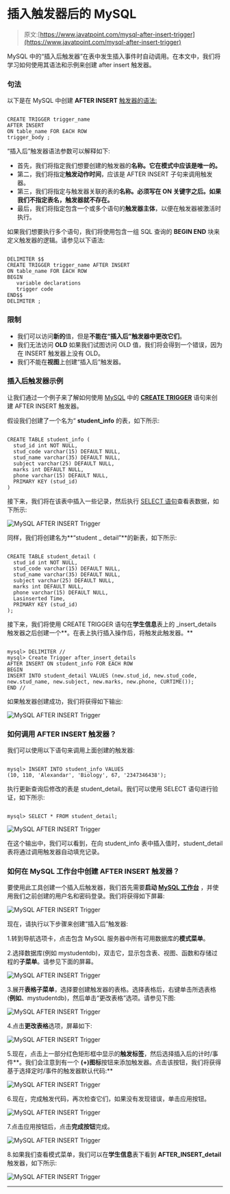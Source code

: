 # 插入触发器后的 MySQL

> 原文:[https://www.javatpoint.com/mysql-after-insert-trigger](https://www.javatpoint.com/mysql-after-insert-trigger)

MySQL 中的“插入后触发器”在表中发生插入事件时自动调用。在本文中，我们将学习如何使用其语法和示例来创建 after insert 触发器。

### 句法

以下是在 MySQL 中创建 **AFTER INSERT** [触发器的语法:](mysql-trigger)

```

CREATE TRIGGER trigger_name 
AFTER INSERT
ON table_name FOR EACH ROW
trigger_body ;

```

“插入后”触发器语法参数可以解释如下:

*   首先，我们将指定我们想要创建的触发器的**名称。它在模式中应该是唯一的。**
*   第二，我们将指定**触发动作时间**，应该是 AFTER INSERT 子句来调用触发器。
*   第三，我们将指定与触发器关联的表的**名称。必须写在 ON 关键字之后。如果我们不指定表名，触发器就不存在。**
*   最后，我们将指定包含一个或多个语句的**触发器主体**，以便在触发器被激活时执行。

如果我们想要执行多个语句，我们将使用包含一组 SQL 查询的 **BEGIN END** 块来定义触发器的逻辑。请参见以下语法:

```

DELIMITER $$ 
CREATE TRIGGER trigger_name AFTER INSERT
ON table_name FOR EACH ROW
BEGIN
   variable declarations
   trigger code
END$$
DELIMITER ;

```

### 限制

*   我们可以访问**新的**值，但是**不能在“插入后”触发器中更改它们**。
*   我们无法访问 **OLD** 如果我们试图访问 OLD 值，我们将会得到一个错误，因为在 INSERT 触发器上没有 OLD。
*   我们不能在**视图**上创建“插入后”触发器。

### 插入后触发器示例

让我们通过一个例子来了解如何使用 [MySQL](https://www.javatpoint.com/mysql-tutorial) 中的 **[CREATE TRIGGER](mysql-create-trigger)** 语句来创建 AFTER INSERT 触发器。

假设我们创建了一个名为“ **student_info** 的表，如下所示:

```

CREATE TABLE student_info (
  stud_id int NOT NULL,
  stud_code varchar(15) DEFAULT NULL,
  stud_name varchar(35) DEFAULT NULL,
  subject varchar(25) DEFAULT NULL,
  marks int DEFAULT NULL,
  phone varchar(15) DEFAULT NULL,
  PRIMARY KEY (stud_id)
)

```

接下来，我们将在该表中插入一些记录，然后执行 [SELECT 语句](https://www.javatpoint.com/mysql-select)查看表数据，如下所示:

![MySQL AFTER INSERT Trigger](../Images/f50ecddb7d48774b8c959688ff0a6ab5.png)

同样，我们将创建名为**“student _ detail”**的新表，如下所示:

```

CREATE TABLE student_detail (
  stud_id int NOT NULL,
  stud_code varchar(15) DEFAULT NULL,
  stud_name varchar(35) DEFAULT NULL,
  subject varchar(25) DEFAULT NULL,
  marks int DEFAULT NULL,
  phone varchar(15) DEFAULT NULL,
  Lasinserted Time,
  PRIMARY KEY (stud_id)
);

```

接下来，我们将使用 CREATE TRIGGER 语句在**学生信息**表上的 _insert_details 触发器之后创建一个**。在表上执行插入操作后，将触发此触发器。**

```

mysql> DELIMITER //
mysql> Create Trigger after_insert_details
AFTER INSERT ON student_info FOR EACH ROW
BEGIN
INSERT INTO student_detail VALUES (new.stud_id, new.stud_code, 
new.stud_name, new.subject, new.marks, new.phone, CURTIME());
END //

```

如果触发器创建成功，我们将获得如下输出:

![MySQL AFTER INSERT Trigger](../Images/f01a2ab6a07beced0398ba5190fcac43.png)

### 如何调用 AFTER INSERT 触发器？

我们可以使用以下语句来调用上面创建的触发器:

```

mysql> INSERT INTO student_info VALUES 
(10, 110, 'Alexandar', 'Biology', 67, '2347346438');

```

执行更新查询后修改的表是 student_detail。我们可以使用 SELECT 语句进行验证，如下所示:

```

mysql> SELECT * FROM student_detail;

```

![MySQL AFTER INSERT Trigger](../Images/15a9438b83989369fe5b1cfa68a1fdd9.png)

在这个输出中，我们可以看到，在向 student_info 表中插入值时，student_detail 表将通过调用触发器自动填充记录。

### 如何在 MySQL 工作台中创建 AFTER INSERT 触发器？

要使用此工具创建一个插入后触发器，我们首先需要**启动 [MySQL 工作台](https://www.javatpoint.com/mysql-workbench)** ，并使用我们之前创建的用户名和密码登录。我们将获得如下屏幕:

![MySQL AFTER INSERT Trigger](../Images/e5215a96e8db62c20adb66154ad43a20.png)

现在，请执行以下步骤来创建“插入后”触发器:

1.转到导航选项卡，点击包含 MySQL 服务器中所有可用数据库的**模式菜单**。

2.选择数据库(例如 mystudentdb)，双击它，显示包含表、视图、函数和存储过程的**子菜单**。请参见下面的屏幕。

![MySQL AFTER INSERT Trigger](../Images/f625f7e61ad274d7c7f4c6c896a99db6.png)

3.展开**表格子菜单**，选择要创建触发器的表格。选择表格后，右键单击所选表格(**例如**、mystudentdb)，然后单击“更改表格”选项。请参见下图:

![MySQL AFTER INSERT Trigger](../Images/b6e52a7c3d9c7805e9aa3e7197e36994.png)

4.点击**更改表格**选项，屏幕如下:

![MySQL AFTER INSERT Trigger](../Images/665b144b2d92faf798de9cafd5aa5afc.png)

5.现在，点击上一部分红色矩形框中显示的**触发标签**，然后选择插入后的计时/事件**。我们会注意到有一个 **(+)图标**按钮来添加触发器。点击该按钮，我们将获得基于选择定时/事件的触发器默认代码:**

![MySQL AFTER INSERT Trigger](../Images/30d8f61dd378d10d158237ece727a585.png)

6.现在，完成触发代码，再次检查它们，如果没有发现错误，单击应用按钮。

![MySQL AFTER INSERT Trigger](../Images/8cc3533a97e7fb432dfb51822957fd09.png)

7.点击应用按钮后，点击**完成按钮**完成。

![MySQL AFTER INSERT Trigger](../Images/9c5fb49942fa97a5216d9dcadc2639a1.png)

8.如果我们查看模式菜单，我们可以在**学生信息**表下看到 **AFTER_INSERT_detail** 触发器，如下所示:

![MySQL AFTER INSERT Trigger](../Images/b179faa2b8a797fc834123da43a8420b.png)

* * *